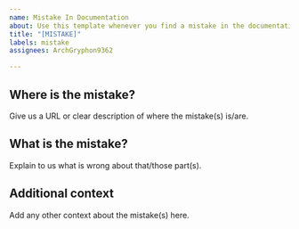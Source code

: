 ```yaml
---
name: Mistake In Documentation
about: Use this template whenever you find a mistake in the documentation
title: "[MISTAKE]"
labels: mistake
assignees: ArchGryphon9362

---
```


## Where is the mistake?
Give us a URL or clear description of where the mistake(s) is/are.

## What is the mistake?
Explain to us what is wrong about that/those part(s).

## Additional context
Add any other context about the mistake(s) here.
